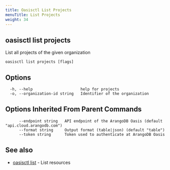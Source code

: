 ```yaml
---
title: Oasisctl List Projects
menuTitle: List Projects
weight: 34
---
```

## oasisctl list projects

List all projects of the given organization

```
oasisctl list projects [flags]
```

## Options
```
  -h, --help                     help for projects
  -o, --organization-id string   Identifier of the organization
```

## Options Inherited From Parent Commands
```
      --endpoint string   API endpoint of the ArangoDB Oasis (default "api.cloud.arangodb.com")
      --format string     Output format (table|json) (default "table")
      --token string      Token used to authenticate at ArangoDB Oasis
```

## See also
* [oasisctl list](_index.md)	 - List resources

